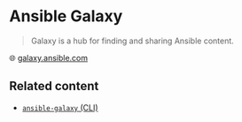 # Ansible Galaxy

> Galaxy is a hub for finding and sharing Ansible content.

🌐 [galaxy.ansible.com](https://galaxy.ansible.com/docs/)

## Related content

* [`ansible-galaxy` (CLI)](https://everyday-cheatsheets.docs.devpro.fr/run/infrastructure-automation/ansible/ansible-cli#ansible-galaxy)
